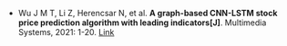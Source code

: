 * Wu J M T, Li Z, Herencsar N, et al. <b>A graph-based CNN-LSTM stock price prediction algorithm with leading indicators[J]</b>. Multimedia Systems, 2021: 1-20. [Link](https://link.springer.com/article/10.1007/s00530-021-00758-w)